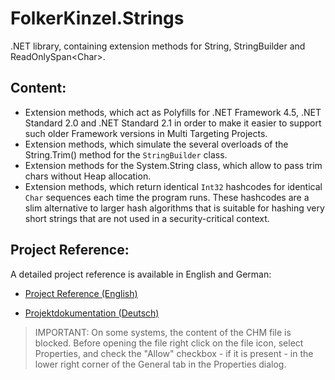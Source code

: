 # FolkerKinzel.Strings
.NET library, containing extension methods for String, StringBuilder and ReadOnlySpan&lt;Char&gt;.

## Content:
* Extension methods, which act as Polyfills for .NET Framework 4.5, .NET Standard 2.0 and .NET Standard 2.1 in order to make it easier to support such older Framework versions in Multi Targeting Projects.
* Extension methods, which simulate the several overloads of the String.Trim() method for the `StringBuilder` class.
* Extension methods for the System.String class, which allow to pass trim chars without Heap allocation.
* Extension methods, which return identical `Int32` hashcodes for identical `Char` sequences each time the program runs. These hashcodes are a slim alternative to larger hash algorithms that is suitable for hashing very short strings that are not used in a security-critical context. 

## Project Reference:
A detailed project reference is available in English and German:

* [Project Reference (English)](https://github.com/FolkerKinzel/Strings/blob/master/ProjectReference/2.0.0/FolkerKinzel.Strings.Reference.en.chm)

* [Projektdokumentation (Deutsch)](https://github.com/FolkerKinzel/Strings/blob/master/ProjectReference/2.0.0/FolkerKinzel.Strings.Doku.de.chm)

> IMPORTANT: On some systems, the content of the CHM file is blocked. Before opening the file
>  right click on the file icon, select Properties, and check the "Allow" checkbox - if it 
> is present - in the lower right corner of the General tab in the Properties dialog.


